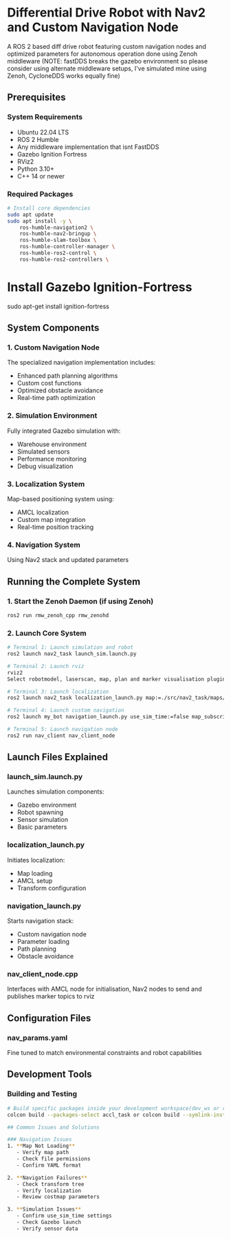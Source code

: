 # Differential Drive Robot with Nav2 and Custom Navigation Node

A ROS 2 based diff drive robot featuring custom navigation nodes and optimized parameters for autonomous operation done using Zenoh middleware (NOTE: fastDDS breaks the gazebo environment so please consider using alternate middleware setups, I've simulated mine using Zenoh, CycloneDDS works equally fine)


## Prerequisites

### System Requirements
- Ubuntu 22.04 LTS
- ROS 2 Humble
- Any middleware implementation that isnt FastDDS
- Gazebo Ignition Fortress
- RViz2
- Python 3.10+
- C++ 14 or newer

### Required Packages
```bash
# Install core dependencies
sudo apt update
sudo apt install -y \
    ros-humble-navigation2 \
    ros-humble-nav2-bringup \
    ros-humble-slam-toolbox \
    ros-humble-controller-manager \
    ros-humble-ros2-control \
    ros-humble-ros2-controllers \
```
# Install Gazebo Ignition-Fortress
sudo apt-get install ignition-fortress


## System Components

### 1. Custom Navigation Node
The specialized navigation implementation includes:
- Enhanced path planning algorithms
- Custom cost functions
- Optimized obstacle avoidance
- Real-time path optimization

### 2. Simulation Environment
Fully integrated Gazebo simulation with:
- Warehouse environment
- Simulated sensors
- Performance monitoring
- Debug visualization

### 3. Localization System
Map-based positioning system using:
- AMCL localization
- Custom map integration
- Real-time position tracking

### 4. Navigation System
Using Nav2 stack and updated parameters

## Running the Complete System

### 1. Start the Zenoh Daemon (if using Zenoh)
```bash
ros2 run rmw_zenoh_cpp rmw_zenohd
```

### 2. Launch Core System
```bash
# Terminal 1: Launch simulation and robot
ros2 launch nav2_task launch_sim.launch.py

# Terminal 2: Launch rviz
rviz2
Select robotmodel, laserscan, map, plan and marker visualisation plugins

# Terminal 3: Launch localization
ros2 launch nav2_task localization_launch.py map:=./src/nav2_task/maps/warehouse_save.yaml use_sim_time:=true

# Terminal 4: Launch custom navigation
ros2 launch my_bot navigation_launch.py use_sim_time:=false map_subscribe_transient_local:=true

# Terminal 5: Launch navigation node
ros2 run nav_client nav_client_node

```
## Launch Files Explained

### launch_sim.launch.py
Launches simulation components:
- Gazebo environment
- Robot spawning
- Sensor simulation
- Basic parameters

### localization_launch.py
Initiates localization:
- Map loading
- AMCL setup
- Transform configuration

### navigation_launch.py
Starts navigation stack:
- Custom navigation node
- Parameter loading
- Path planning
- Obstacle avoidance

### nav_client_node.cpp
Interfaces with AMCL node for initialisation, Nav2 nodes to send and publishes marker topics to rviz

## Configuration Files

### nav_params.yaml
Fine tuned to match environmental constraints and robot capabilities

## Development Tools

### Building and Testing
```bash
# Build specific packages inside your development workspace(dev_ws or ros2_ws)
colcon build --packages-select accl_task or colcon build --symlink-install \

## Common Issues and Solutions

### Navigation Issues
1. **Map Not Loading**
   - Verify map path
   - Check file permissions
   - Confirm YAML format

2. **Navigation Failures**
   - Check transform tree
   - Verify localization
   - Review costmap parameters

3. **Simulation Issues**
   - Confirm use_sim_time settings
   - Check Gazebo launch
   - Verify sensor data

